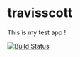 # travisscott

This is my test app !

[![Build Status](https://travis-ci.org/messaoy/travisscott.svg?branch=master)](https://travis-ci.org/messaoy/travisscott)